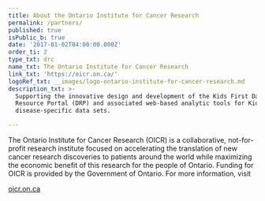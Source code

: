 ```yaml
---
title: About the Ontario Institute for Cancer Research
permalink: /partners/
published: true
isPublic_b: true
date: '2017-01-02T04:00:00.000Z'
order_ti: 2
type_txt: drc
name_txt: The Ontario Institute for Cancer Research
link_txt: 'https://oicr.on.ca/'
logoRef_txt: __images/logo-ontario-institute-for-cancer-research.md
description_txt: >-
  Supporting the innovative design and development of the Kids First Data
  Resource Portal (DRP) and associated web-based analytic tools for Kids First's
  disease-specific data sets.

---
```



The Ontario Institute for Cancer Research (OICR) is a collaborative, not-for-profit research institute focused on accelerating the translation of new cancer research discoveries to patients around the world while maximizing the economic benefit of this research for the people of Ontario. Funding for OICR is provided by the Government of Ontario. For more information, visit

<a href="https://oicr.on.ca/" class="btn btn-default arrow-right-white text-uppercase">oicr.on.ca</a>
